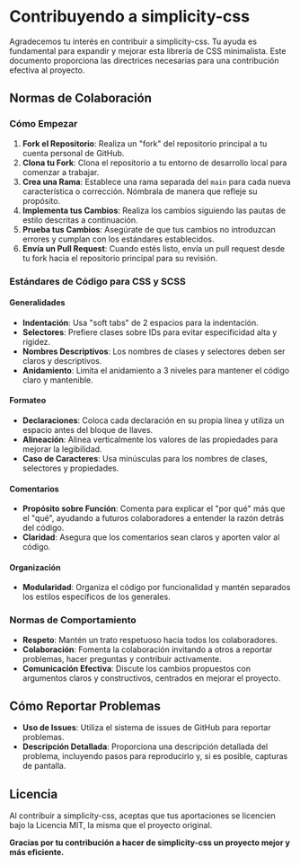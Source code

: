 # Contribuyendo a simplicity-css

Agradecemos tu interés en contribuir a simplicity-css. Tu ayuda es fundamental para expandir y mejorar esta librería de CSS minimalista. Este documento proporciona las directrices necesarias para una contribución efectiva al proyecto.

## Normas de Colaboración

### Cómo Empezar

1. **Fork el Repositorio**: Realiza un "fork" del repositorio principal a tu cuenta personal de GitHub.
2. **Clona tu Fork**: Clona el repositorio a tu entorno de desarrollo local para comenzar a trabajar.
3. **Crea una Rama**: Establece una rama separada del `main` para cada nueva característica o corrección. Nómbrala de manera que refleje su propósito.
4. **Implementa tus Cambios**: Realiza los cambios siguiendo las pautas de estilo descritas a continuación.
5. **Prueba tus Cambios**: Asegúrate de que tus cambios no introduzcan errores y cumplan con los estándares establecidos.
6. **Envía un Pull Request**: Cuando estés listo, envía un pull request desde tu fork hacia el repositorio principal para su revisión.

### Estándares de Código para CSS y SCSS

#### Generalidades

- **Indentación**: Usa "soft tabs" de 2 espacios para la indentación.
- **Selectores**: Prefiere clases sobre IDs para evitar especificidad alta y rigidez.
- **Nombres Descriptivos**: Los nombres de clases y selectores deben ser claros y descriptivos.
- **Anidamiento**: Limita el anidamiento a 3 niveles para mantener el código claro y mantenible.

#### Formateo

- **Declaraciones**: Coloca cada declaración en su propia línea y utiliza un espacio antes del bloque de llaves.
- **Alineación**: Alinea verticalmente los valores de las propiedades para mejorar la legibilidad.
- **Caso de Caracteres**: Usa minúsculas para los nombres de clases, selectores y propiedades.

#### Comentarios

- **Propósito sobre Función**: Comenta para explicar el "por qué" más que el "qué", ayudando a futuros colaboradores a entender la razón detrás del código.
- **Claridad**: Asegura que los comentarios sean claros y aporten valor al código.

#### Organización

- **Modularidad**: Organiza el código por funcionalidad y mantén separados los estilos específicos de los generales.

### Normas de Comportamiento

- **Respeto**: Mantén un trato respetuoso hacia todos los colaboradores.
- **Colaboración**: Fomenta la colaboración invitando a otros a reportar problemas, hacer preguntas y contribuir activamente.
- **Comunicación Efectiva**: Discute los cambios propuestos con argumentos claros y constructivos, centrados en mejorar el proyecto.

## Cómo Reportar Problemas

- **Uso de Issues**: Utiliza el sistema de issues de GitHub para reportar problemas.
- **Descripción Detallada**: Proporciona una descripción detallada del problema, incluyendo pasos para reproducirlo y, si es posible, capturas de pantalla.

## Licencia

Al contribuir a simplicity-css, aceptas que tus aportaciones se licencien bajo la Licencia MIT, la misma que el proyecto original.

**Gracias por tu contribución a hacer de simplicity-css un proyecto mejor y más eficiente.**
